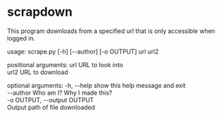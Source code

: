 # scrapdown
This program downloads from a specified url that is only accessible when logged in.


usage: scrape.py [-h] [--author] [-o OUTPUT] url url2<br/>

positional arguments:
  url                   URL to look into<br/>
  url2                  URL to download<br/>

optional arguments:
  -h, --help            show this help message and exit<br/>
  --author              Who am I? Why I made this?<br/>
  -o OUTPUT, --output OUTPUT<br/>
                        Output path of file downloaded
